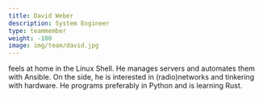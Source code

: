 ```yaml
---
title: David Weber
description: System Engineer
type: teammember
weight: -100
image: img/team/david.jpg
---
```

feels at home in the Linux Shell. He manages servers and automates them with Ansible. On the side, he is interested in (radio)networks and tinkering with hardware. He programs preferably in Python and is learning Rust.
